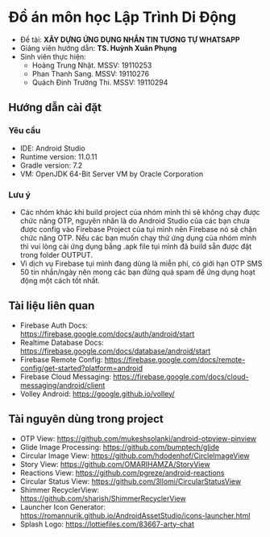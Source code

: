 # Đồ án môn học Lập Trình Di Động
- Đề tài: **XÂY DỰNG ỨNG DỤNG NHẮN TIN TƯƠNG TỰ WHATSAPP**
- Giảng viên hướng dẫn: **TS. Huỳnh Xuân Phụng**
- Sinh viên thực hiện:
	- Hoàng Trung Nhật. MSSV: 19110253
	- Phan Thanh Sang. MSSV: 19110276
	- Quách Đinh Trường Thi. MSSV: 19110294

## Hướng dẫn cài đặt 
### Yêu cầu
- IDE: Android Studio
- Runtime version: 11.0.11
- Gradle version: 7.2
- VM: OpenJDK 64-Bit Server VM by Oracle Corporation
### Lưu ý
- Các nhóm khác khi build project của nhóm mình thì sẽ không chạy được chức năng OTP, nguyên nhân là do Android Studio của 
các bạn chưa được config vào Firebase Project của tụi mình nên Firebase nó sẽ chặn chức năng OTP. Nếu các bạn muốn chạy thử ứng dụng của nhóm mình thì vui lòng cài ứng dụng bằng .apk file tụi mình đã build sẵn được đặt trong folder OUTPUT.
- Vì dịch vụ Firebase tụi mình đang dùng là miễn phí, có giới hạn OTP SMS 50 tin nhắn/ngày nên mong các bạn đừng quá spam để ứng dụng hoạt động một cách tốt nhất.

## Tài liệu liên quan
- Firebase Auth Docs: https://firebase.google.com/docs/auth/android/start
- Realtime Database Docs: https://firebase.google.com/docs/database/android/start
- Firebase Remote Config: https://firebase.google.com/docs/remote-config/get-started?platform=android
- Firebase Cloud Messaging: https://firebase.google.com/docs/cloud-messaging/android/client
- Volley Android: https://google.github.io/volley/
 
## Tài nguyên dùng trong project
- OTP View: https://github.com/mukeshsolanki/android-otpview-pinview
- Glide Image Processing: https://github.com/bumptech/glide
- Circular Image View: https://github.com/hdodenhof/CircleImageView
- Story View: https://github.com/OMARIHAMZA/StoryView
- Reactions View: https://github.com/pgreze/android-reactions
- Circular Status View: https://github.com/3llomi/CircularStatusView
- Shimmer RecyclerView: https://github.com/sharish/ShimmerRecyclerView
- Launcher Icon Generator: https://romannurik.github.io/AndroidAssetStudio/icons-launcher.html
- Splash Logo: https://lottiefiles.com/83667-arty-chat
